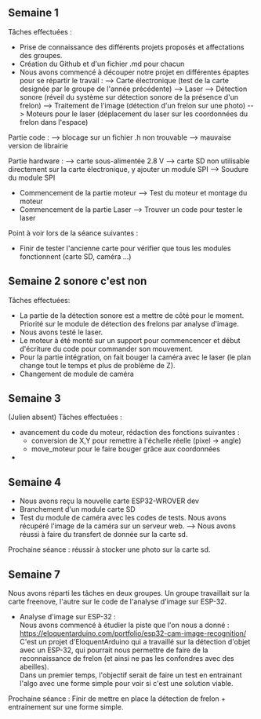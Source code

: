 Semaine 1 
-

Tâches effectuées :
- Prise de connaissance des différents projets proposés et affectations des groupes.
- Création du Github et d'un fichier .md pour chacun
- Nous avons commencé à découper notre projet en différentes épaptes pour se répartir le travail :
  --> Carte électronique (test de la carte designée par le groupe de l'année précédente)
  --> Laser
  --> Détection sonore (réveil du système sur détection sonore de la présence d'un frelon)
  --> Traitement de l'image (détection d'un frelon sur une photo)
  --> Moteurs pour le laser (déplacement du laser sur les coordonnées du frelon dans l'espace)

Partie code :
  --> blocage sur un fichier .h non trouvable
  --> mauvaise version de librairie

Partie hardware :
  --> carte sous-alimentée 2.8 V
  --> carte SD non utilisable directement sur la carte électronique, y ajouter un module SPI
  --> Soudure du module SPI
 
 - Commencement de la partie moteur 
  --> Test du moteur et montage du moteur
 - Commencement de la partie Laser
  --> Trouver un code pour tester le laser 
  
Point à voir lors de la séance suivantes :
- Finir de tester l'ancienne carte pour vérifier que tous les modules fonctionnent (carte SD, caméra ...)


Semaine 2   sonore c'est non
-

Tâches effectuées:
- La partie de la détection sonore est a mettre de côté pour le moment. Priorité sur le module de détection des frelons par analyse d'image.
- Nous avons testé le laser.
- Le moteur à été monté sur un support pour commencencer et début d'écriture du code pour commander son mouvement.
- Pour la partie intégration, on fait bouger la caméra avec le laser (le plan change tout le temps et plus de problème de Z).
- Changement de module de caméra 


Semaine 3
-
(Julien absent)
Tâches effectuées :
- avancement du code du moteur, rédaction des fonctions suivantes :
    - conversion de X,Y pour remettre à l'échelle réelle (pixel -> angle)
    - move_moteur pour le faire bouger grâce aux coordonnées
-


Semaine 4
-
- Nous avons reçu la nouvelle carte ESP32-WROVER dev
- Branchement d'un module carte SD
- Test du module de caméra avec les codes de tests. Nous avons récupéré l'image de la caméra sur un serveur web.
--> Nous avons réussi à faire du transfert de donnée sur la carte sd.

Prochaine séance : réussir à stocker une photo sur la carte sd.


Semaine 7
-
Nous avons réparti les tâches en deux groupes. Un groupe travaillait sur la carte freenove, l'autre sur le code de l'analyse d'image sur ESP-32.  
- Analyse d'image sur ESP-32 :  
Nous avons commencé à étudier la piste que l'on nous a donné : https://eloquentarduino.com/portfolio/esp32-cam-image-recognition/  
C'est un projet d'EloquentArduino qui a travaillé sur la détection d'objet avec un ESP-32, qui pourrait nous permettre de faire de la reconnaissance de frelon (et ainsi ne pas les confondres avec des abeilles).  
Dans un premier temps, l'objectif serait de faire un test en entrainant l'algo avec une forme simple pour voir si c'est une solution viable.  

Prochaine séance : Finir de mettre en place la détection de frelon + entrainement sur une forme simple.

